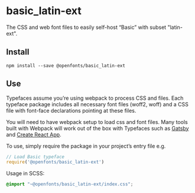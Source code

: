 
# basic_latin-ext

The CSS and web font files to easily self-host “Basic” with subset "latin-ext".

## Install

`npm install --save @openfonts/basic_latin-ext`

## Use

Typefaces assume you’re using webpack to process CSS and files. Each typeface
package includes all necessary font files (woff2, woff) and a CSS file with
font-face declarations pointing at these files.

You will need to have webpack setup to load css and font files. Many tools built
with Webpack will work out of the box with Typefaces such as [Gatsby](https://github.com/gatsbyjs/gatsby)
and [Create React App](https://github.com/facebookincubator/create-react-app).

To use, simply require the package in your project’s entry file e.g.

```javascript
// Load Basic typeface
require('@openfonts/basic_latin-ext')
```

Usage in SCSS:
```scss
@import "~@openfonts/basic_latin-ext/index.css";
```
